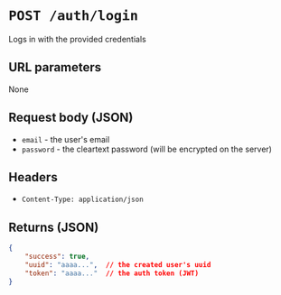 # `POST /auth/login`

Logs in with the provided credentials

## URL parameters
None

## Request body (JSON)
- `email` - the user's email
- `password` - the cleartext password (will be encrypted on the server)

## Headers
- `Content-Type: application/json`

## Returns (JSON)
```json
{
	"success": true,
	"uuid": "aaaa...",  // the created user's uuid
	"token": "aaaa..."  // the auth token (JWT)
}
```
